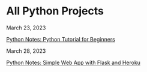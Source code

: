 # All Python Projects

March 23, 2023

[Python Notes: Python Tutorial for Beginners](https://jeffreygraessley.com/learn/2023/python_notes_TechWorld_with_Nana)

March 28, 2023  

[Python Notes: Simple Web App with Flask and Heroku](https://jeffreygraessley.com/learn/2023/python_notes_simple_web_app_with_flask_and_heroku)

